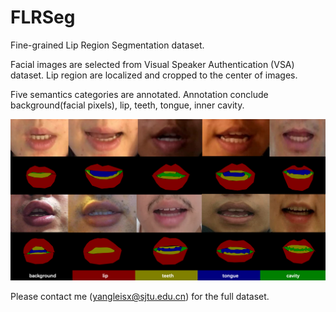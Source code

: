 # FLRSeg

Fine-grained Lip Region Segmentation dataset.

Facial images are selected from Visual Speaker Authentication (VSA) dataset.
Lip region are localized and cropped to the center of images.

Five semantics categories are annotated.
Annotation conclude background(facial pixels), lip, teeth, tongue, inner cavity.

![dataset](dataset.png)

Please contact me (yangleisx@sjtu.edu.cn) for the full dataset.
